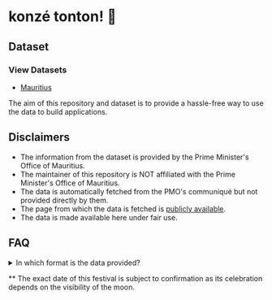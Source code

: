 # konzé tonton! 🥳

## Dataset

### View Datasets
- [Mauritius](https://github.com/nicolasstrands/mauritius-public-holidays-dataset/blob/main/data/public-holidays-mauritius.json)

The aim of this repository and dataset is to provide a hassle-free way to use the data to build applications.

## Disclaimers

- The information from the dataset is provided by the Prime Minister's Office of Mauritius.
- The maintainer of this repository is NOT affiliated with the Prime Minister's Office of Mauritius.
- The data is automatically fetched from the PMO's communiqué but not provided directly by them.
- The page from which the data is fetched is [publicly available](https://pmo.govmu.org/Communique/Notice%20-%20Final%20Public%20holidays%20-%202024.pdf).
- The data is made available here under fair use.

## FAQ

<details>
  <summary>In which format is the data provided?</summary>
  
- JSON
- The data structure is as follows:

```js

{
  "year": [
    {
      "name": string, // "New Year's Day",
      "date": string, // "2023-01-01",
    }
  ]
}
```

</details>

** The exact date of this festival is subject to confirmation as its celebration depends on the visibility of the moon.